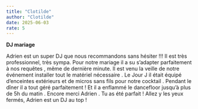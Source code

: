 ```yaml
---
title: "Clotilde"
author: "Clotilde"
date: 2025-06-03
rate: 5
---
```


**DJ mariage**

Adrien est un super DJ que nous recommandons sans hésiter !!! Il est très professionnel, très sympa.
Pour notre mariage il a su s’adapter parfaitement à nos requêtes , même de dernière minute. Il est venu la veille de notre événement installer tout le matériel nécessaire . Le Jour J il était équipé d’enceintes extérieurs et de micros sans fils pour notre cocktail . Pendant le dîner il a tout géré parfaitement ! Et il a enflammé le dancefloor jusqu’à plus de 5h du matin .
Encore merci Adrien . Tu as été parfait !
Allez y les yeux fermés, Adrien est un DJ au top !